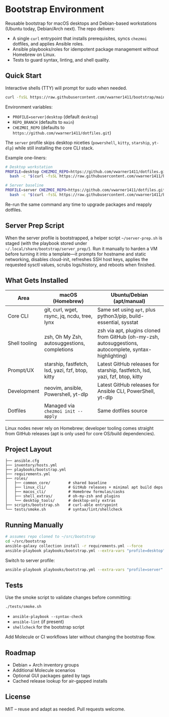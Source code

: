 # Bootstrap Environment

Reusable bootstrap for macOS desktops and Debian-based workstations (Ubuntu today, Debian/Arch next). The repo delivers:

- A single `curl` entrypoint that installs prerequisites, syncs `chezmoi` dotfiles, and applies Ansible roles.
- Ansible playbooks/roles for idempotent package management without Homebrew on Linux.
- Tests to guard syntax, linting, and shell quality.

## Quick Start

Interactive shells (TTY) will prompt for sudo when needed.

```bash
curl -fsSL https://raw.githubusercontent.com/vwarner1411/bootstrap/main/scripts/bootstrap.sh | bash
```

Environment variables:

- `PROFILE=server|desktop` (default `desktop`)
- `REPO_BRANCH` (defaults to `main`)
- `CHEZMOI_REPO` (defaults to `https://github.com/vwarner1411/dotfiles.git`)

The `server` profile skips desktop niceties (`powershell`, `kitty`, `starship`, `yt-dlp`) while still installing the core CLI stack.

Example one-liners:

```bash
# Desktop workstation
PROFILE=desktop CHEZMOI_REPO=https://github.com/vwarner1411/dotfiles.git \
  bash -c "$(curl -fsSL https://raw.githubusercontent.com/vwarner1411/bootstrap/main/scripts/bootstrap.sh)"

# Server baseline
PROFILE=server CHEZMOI_REPO=https://github.com/vwarner1411/dotfiles.git \
  bash -c "$(curl -fsSL https://raw.githubusercontent.com/vwarner1411/bootstrap/main/scripts/bootstrap.sh)"
```

Re-run the same command any time to upgrade packages and reapply dotfiles.

## Server Prep Script

When the server profile is bootstrapped, a helper script `~/server-prep.sh` is staged (with the playbook stored under `~/.local/share/bootstrap/server_prep/`). Run it manually to harden a VM before turning it into a template—it prompts for hostname and static networking, disables cloud-init, refreshes SSH host keys, applies the requested sysctl values, scrubs logs/history, and reboots when finished.

## What Gets Installed

| Area                | macOS (Homebrew)                              | Ubuntu/Debian (apt/manual)                                        |
|---------------------|-----------------------------------------------|-------------------------------------------------------------------|
| Core CLI            | git, curl, wget, rsync, jq, ncdu, tree, lynx  | Same set using `apt`, plus python3/pip, build-essential, sysstat  |
| Shell tooling       | zsh, Oh My Zsh, autosuggestions, completions  | zsh via apt, plugins cloned from GitHub (oh-my-zsh, autosuggestions, autocomplete, syntax-highlighting) |
| Prompt/UX           | starship, fastfetch, lsd, yazi, fzf, btop, kitty | Latest GitHub releases for starship, fastfetch, lsd, yazi, fzf, btop, kitty |
| Development         | neovim, ansible, Powershell, yt-dlp           | Latest GitHub releases for Ansible CLI, PowerShell, yt-dlp        |
| Dotfiles            | Managed via `chezmoi init --apply`            | Same dotfiles source                                              |

Linux nodes never rely on Homebrew; developer tooling comes straight from GitHub releases (apt is only used for core OS/build dependencies).

## Project Layout

```
├── ansible.cfg
├── inventory/hosts.yml
├── playbooks/bootstrap.yml
├── requirements.yml
├── roles/
│   ├── common_core/        # shared baseline
│   ├── linux_cli/          # GitHub releases + minimal apt build deps
│   ├── macos_cli/          # Homebrew formulas/casks
│   ├── shell_extras/       # oh-my-zsh and plugins
│   └── desktop_tools/      # desktop-only extras
├── scripts/bootstrap.sh    # curl-able entrypoint
└── tests/smoke.sh          # syntax/lint/shellcheck
```

## Running Manually

```bash
# assumes repo cloned to ~/src/bootstrap
cd ~/src/bootstrap
ansible-galaxy collection install -r requirements.yml --force
ansible-playbook playbooks/bootstrap.yml --extra-vars "profile=desktop" --ask-become-pass
```

Switch to server profile:

```bash
ansible-playbook playbooks/bootstrap.yml --extra-vars "profile=server" --ask-become-pass
```

## Tests

Use the smoke script to validate changes before committing:

```bash
./tests/smoke.sh
```

- `ansible-playbook --syntax-check`
- `ansible-lint` (if present)
- `shellcheck` for the bootstrap script

Add Molecule or CI workflows later without changing the bootstrap flow.

## Roadmap

- Debian + Arch inventory groups
- Additional Molecule scenarios
- Optional GUI packages gated by tags
- Cached release lookup for air-gapped installs

## License

MIT – reuse and adapt as needed. Pull requests welcome.

